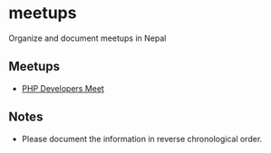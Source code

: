 # meetups
Organize and document meetups in Nepal

Meetups
---------

* [PHP Developers Meet](php-dev-meet.md)

Notes
---------
* Please document the information in reverse chronological order.
